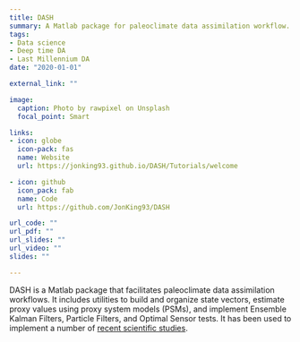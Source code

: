 ```yaml
---
title: DASH
summary: A Matlab package for paleoclimate data assimilation workflow.
tags:
- Data science
- Deep time DA
- Last Millennium DA
date: "2020-01-01"

external_link: ""

image:
  caption: Photo by rawpixel on Unsplash
  focal_point: Smart

links:  
- icon: globe
  icon-pack: fas
  name: Website
  url: https://jonking93.github.io/DASH/Tutorials/welcome

- icon: github
  icon_pack: fab
  name: Code
  url: https://github.com/JonKing93/DASH

url_code: ""
url_pdf: ""
url_slides: ""
url_video: ""
slides: ""

---
```


DASH is a Matlab package that facilitates paleoclimate data assimilation workflows. It includes utilities to build and organize state vectors, estimate proxy values using proxy system models (PSMs), and implement Ensemble Kalman Filters, Particle Filters, and Optimal Sensor tests. It has been used to implement a number of [recent scientific studies](../../tag/DASH).
